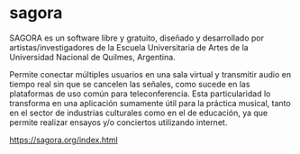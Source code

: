 # sagora

SAGORA es un software libre y gratuito, diseñado y desarrollado por 
artistas/investigadores de la Escuela Universitaria de Artes de la 
Universidad Nacional de Quilmes, Argentina.

Permite conectar múltiples usuarios en una 
sala virtual y transmitir audio en tiempo real sin que se cancelen las 
señales, como sucede en las plataformas de uso común para 
teleconferencia.  Esta particularidad lo transforma en una aplicación 
sumamente útil para la práctica musical, tanto en el sector de 
industrias culturales como en el de educación, ya que permite realizar 
ensayos y/o conciertos utilizando internet.

https://sagora.org/index.html

